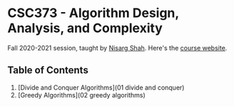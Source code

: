 # CSC373 - Algorithm Design, Analysis, and Complexity

Fall 2020-2021 session, taught by [Nisarg Shah](https://www.cs.toronto.edu/~nisarg/). Here's the [course website](http://www.cs.toronto.edu/~nisarg/teaching/373f20/info.html).

## Table of Contents

1. [Divide and Conquer Algorithms](01 divide and conquer)
2. [Greedy Algorithms](02 greedy algorithms)

